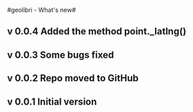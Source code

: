 #geolibri - What's new#

## v 0.0.4 Added the method point._latlng() ##
## v 0.0.3 Some bugs fixed ##
## v 0.0.2 Repo moved to GitHub ##
## v 0.0.1 Initial version ##
